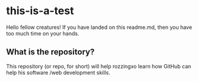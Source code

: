 # this-is-a-test

Hello fellow creatures!
If you have landed on this readme.md, then you have too much time on your hands.

## What is the repository?

This repository (or repo, for short) will help rozzingxo learn how GitHub can help his software /web development skills.
